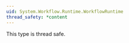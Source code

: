 ```yaml
---
uid: System.Workflow.Runtime.WorkflowRuntime
thread_safety: *content
---
```


This type is thread safe.


